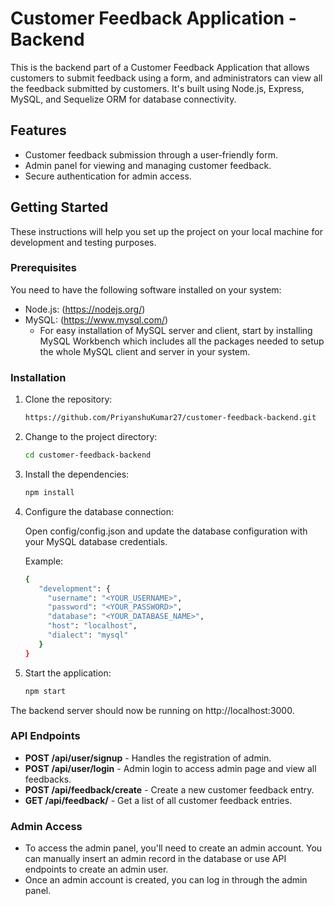 # Customer Feedback Application - Backend

This is the backend part of a Customer Feedback Application that allows customers to submit feedback using a form, and administrators can view all the feedback submitted by customers. It's built using Node.js, Express, MySQL, and Sequelize ORM for database connectivity.

## Features

- Customer feedback submission through a user-friendly form.
- Admin panel for viewing and managing customer feedback.
- Secure authentication for admin access.

## Getting Started

These instructions will help you set up the project on your local machine for development and testing purposes.

### Prerequisites

You need to have the following software installed on your system:

- Node.js: (https://nodejs.org/)
- MySQL: (https://www.mysql.com/)
  - For easy installation of MySQL server and client, start by installing MySQL Workbench which includes all the packages needed to setup the whole MySQL client and server in your system.

### Installation

1. Clone the repository:

   ```bash
   https://github.com/PriyanshuKumar27/customer-feedback-backend.git

2. Change to the project directory:

   ```bash
   cd customer-feedback-backend

3. Install the dependencies:

   ```bash
   npm install

4. Configure the database connection:

   Open config/config.json and update the database configuration with your MySQL database credentials.
   
   Example:
   ```bash
   {
      "development": {
        "username": "<YOUR_USERNAME>",
        "password": "<YOUR_PASSWORD>",
        "database": "<YOUR_DATABASE_NAME>",
        "host": "localhost",
        "dialect": "mysql"
      }
   }

6. Start the application:

   ```bash
   npm start

The backend server should now be running on http://localhost:3000.

### API Endpoints

- **POST /api/user/signup** - Handles the registration of admin.
- **POST /api/user/login** - Admin login to access admin page and view all feedbacks.
- **POST /api/feedback/create** - Create a new customer feedback entry.
- **GET  /api/feedback/** - Get a list of all customer feedback entries.

### Admin Access

- To access the admin panel, you'll need to create an admin account. You can manually insert an admin record in the database or use API endpoints to create an admin user.
- Once an admin account is created, you can log in through the admin panel.
